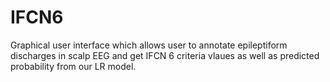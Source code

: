 # IFCN6
Graphical user interface which allows user to annotate epileptiform discharges in scalp EEG and get IFCN 6 criteria vlaues as well as predicted probability from our LR model.
